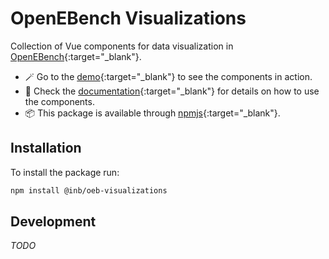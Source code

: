 # OpenEBench Visualizations

Collection of Vue components for data visualization in [OpenEBench](https://openebench.bsc.es/){:target="_blank"}. 

- :magic_wand: Go to the [demo](https://inab.github.io/oeb-visualizations-demo/){:target="_blank"} to see the components in action.
- :open_book: Check the [documentation](https://inab.github.io/oeb-visualizations-demo/docs/){:target="_blank"} for details on how to use the components.
- :package: This package is available through [npmjs](https://www.npmjs.com/package/@inb/oeb-visualizations){:target="_blank"}. 


## Installation

To install the package run: 

```bash
npm install @inb/oeb-visualizations
``` 

## Development 

*TODO*

